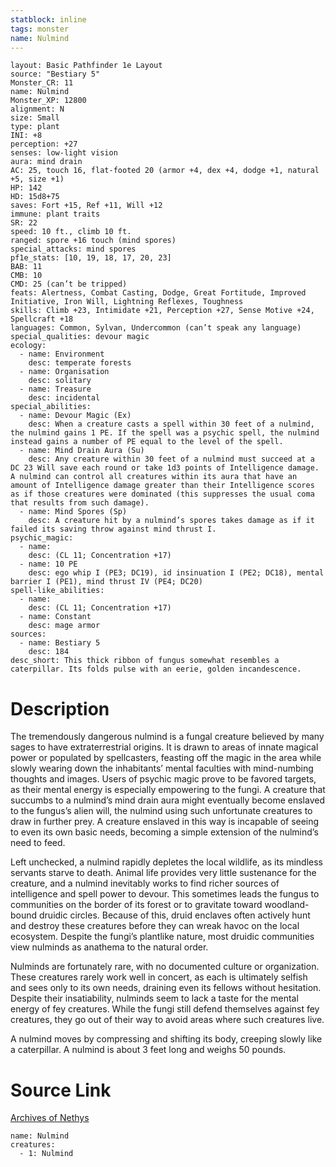 ```yaml
---
statblock: inline
tags: monster
name: Nulmind
---
```

```statblock
layout: Basic Pathfinder 1e Layout
source: "Bestiary 5"
Monster_CR: 11
name: Nulmind
Monster_XP: 12800
alignment: N
size: Small
type: plant
INI: +8
perception: +27
senses: low-light vision
aura: mind drain
AC: 25, touch 16, flat-footed 20 (armor +4, dex +4, dodge +1, natural +5, size +1)
HP: 142
HD: 15d8+75
saves: Fort +15, Ref +11, Will +12
immune: plant traits
SR: 22
speed: 10 ft., climb 10 ft.
ranged: spore +16 touch (mind spores)
special_attacks: mind spores
pf1e_stats: [10, 19, 18, 17, 20, 23]
BAB: 11
CMB: 10
CMD: 25 (can’t be tripped)
feats: Alertness, Combat Casting, Dodge, Great Fortitude, Improved Initiative, Iron Will, Lightning Reflexes, Toughness
skills: Climb +23, Intimidate +21, Perception +27, Sense Motive +24, Spellcraft +18
languages: Common, Sylvan, Undercommon (can’t speak any language)
special_qualities: devour magic
ecology:
  - name: Environment
    desc: temperate forests
  - name: Organisation
    desc: solitary
  - name: Treasure
    desc: incidental
special_abilities:
  - name: Devour Magic (Ex)
    desc: When a creature casts a spell within 30 feet of a nulmind, the nulmind gains 1 PE. If the spell was a psychic spell, the nulmind instead gains a number of PE equal to the level of the spell.
  - name: Mind Drain Aura (Su)
    desc: Any creature within 30 feet of a nulmind must succeed at a DC 23 Will save each round or take 1d3 points of Intelligence damage. A nulmind can control all creatures within its aura that have an amount of Intelligence damage greater than their Intelligence scores as if those creatures were dominated (this suppresses the usual coma that results from such damage).
  - name: Mind Spores (Sp)
    desc: A creature hit by a nulmind’s spores takes damage as if it failed its saving throw against mind thrust I.
psychic_magic:
  - name:
    desc: (CL 11; Concentration +17)
  - name: 10 PE
    desc: ego whip I (PE3; DC19), id insinuation I (PE2; DC18), mental barrier I (PE1), mind thrust IV (PE4; DC20)
spell-like_abilities:
  - name:
    desc: (CL 11; Concentration +17)
  - name: Constant
    desc: mage armor
sources:
  - name: Bestiary 5
    desc: 184
desc_short: This thick ribbon of fungus somewhat resembles a caterpillar. Its folds pulse with an eerie, golden incandescence.
```
# Description
The tremendously dangerous nulmind is a fungal creature believed by many sages to have extraterrestrial origins. It is drawn to areas of innate magical power or populated by spellcasters, feasting off the magic in the area while slowly wearing down the inhabitants’ mental faculties with mind-numbing thoughts and images. Users of psychic magic prove to be favored targets, as their mental energy is especially empowering to the fungi. A creature that succumbs to a nulmind’s mind drain aura might eventually become enslaved to the fungus’s alien will, the nulmind using such unfortunate creatures to draw in further prey. A creature enslaved in this way is incapable of seeing to even its own basic needs, becoming a simple extension of the nulmind’s need to feed.

 Left unchecked, a nulmind rapidly depletes the local wildlife, as its mindless servants starve to death. Animal life provides very little sustenance for the creature, and a nulmind inevitably works to find richer sources of intelligence and spell power to devour. This sometimes leads the fungus to communities on the border of its forest or to gravitate toward woodland-bound druidic circles. Because of this, druid enclaves often actively hunt and destroy these creatures before they can wreak havoc on the local ecosystem. Despite the fungi’s plantlike nature, most druidic communities view nulminds as anathema to the natural order.

 Nulminds are fortunately rare, with no documented culture or organization. These creatures rarely work well in concert, as each is ultimately selfish and sees only to its own needs, draining even its fellows without hesitation. Despite their insatiability, nulminds seem to lack a taste for the mental energy of fey creatures. While the fungi still defend themselves against fey creatures, they go out of their way to avoid areas where such creatures live.

 A nulmind moves by compressing and shifting its body, creeping slowly like a caterpillar. A nulmind is about 3 feet long and weighs 50 pounds.
# Source Link
[Archives of Nethys](https://aonprd.com/MonsterDisplay.aspx?ItemName=Nulmind)
```encounter-table
name: Nulmind
creatures:
  - 1: Nulmind
```
